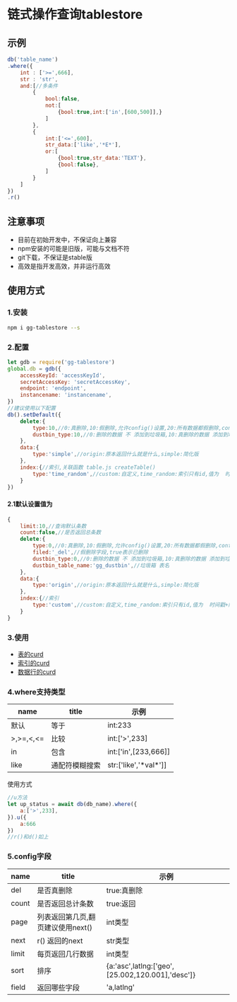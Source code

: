 # 链式操作查询tablestore

## 示例
```js
db('table_name')
.where({
	int : ['>=',666],
	str : 'str',
	and:[//多条件
		{
			bool:false,
			not:[
				{bool:true,int:['in',[600,500]],}
			]
		},
		{
			int:['<=',600],
			str_data:['like','*E*'],
			or:[
				{bool:true,str_data:'TEXT'},
				{bool:false},
			]
		}
	]
})
.r()
```

## 注意事项
- 目前在初始开发中，不保证向上兼容
- npm安装的可能是旧版，可能与文档不符
- git下载，不保证是stable版
- 高效是指开发高效，并非运行高效

## 使用方式
### 1.安装
```sh
npm i gg-tablestore --s
```
### 2.配置
```js
let gdb = require('gg-tablestore')
global.db = gdb({
	accessKeyId: 'accessKeyId',
	secretAccessKey: 'secretAccessKey',
	endpoint: 'endpoint',
	instancename: 'instancename',
})
//建议使用以下配置
db().setDefault({
	delete:{
		type:10,//0:真删除,10:假删除,允许config()设置,20:所有数据都假删除,config()设置无效
		dustbin_type:10,//0:删除的数据 不 添加到垃圾箱,10:真删除的数据 添加到垃圾箱,20:真假 删除的都数据 都添加到垃圾箱
	},
	data:{
		type:'simple',//origin:原本返回什么就是什么,simple:简化版
	},
	index:{//索引,关联函数 table.js createTable()
		type:'time_random',//custom:自定义,time_random:索引只有id,值为  时间戳+随机数
	}
})
```
#### 2.1默认设置值为
```js
{
	limit:10,//查询默认条数
	count:false,//是否返回总条数
	delete:{
		type:0,//0:真删除,10:假删除,允许config()设置,20:所有数据都假删除,config()设置无效
		filed:'_del',//假删除字段,true表示已删除
		dustbin_type:0,//0:删除的数据 不 添加到垃圾箱,10:真删除的数据 添加到垃圾箱,20:真假 删除的都数据 都添加到垃圾箱
		dustbin_table_name:'gg_dustbin',//垃圾箱 表名
	},
	data:{
		type:'origin',//origin:原本返回什么就是什么,simple:简化版
	},
	index:{//索引
		type:'custom',//custom:自定义,time_random:索引只有id,值为  时间戳+随机数
	}
}
```
### 3.使用
- [表的curd](./md/table.md)
- [索引的curd](./md/index.md)
- [数据行的curd](./md/curd.md)
### 4.where支持类型

|name|title|示例|
|-|-|-|
|默认|等于|int:233|
|>,>=,<,<=|比较|int:['>',233]|
|in|包含|int:['in',[233,666]]|
|like|通配符模糊搜索|str:['like','\*val\*']]|

使用方式
```js
//u方法
let up_status = await db(db_name).where({
	a:['>',233],
}).u({
	a:666
})
//r()和d()如上
```

### 5.config字段

|name|title|示例|
|-|-|-|
|del|是否真删除|true:真删除|
|count|是否返回总计条数|true:返回|
|page|列表返回第几页,翻页建议使用next()|int类型|
|next|r() 返回的next|str类型|
|limit|每页返回几行数据|int类型|
|sort|排序|{a:'asc',latlng:['geo',[25.002,120.001],'desc']}|
|field|返回哪些字段|'a,latlng'|
